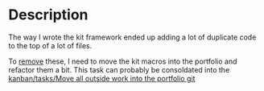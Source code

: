# Description 

The way I wrote the kit framework ended up adding a lot of duplicate code to the top of a lot of files.

To [remove](../../docs/Shared/datastructures/trees/binary-search-tree/remove.md) these, I need to move the kit macros into the portfolio and refactor them a bit. This task can probably be consoldated into the [kanban/tasks/Move all outside work into the portfolio git](Move%20all%20outside%20work%20into%20the%20portfolio%20git.md)
